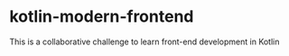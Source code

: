 # kotlin-modern-frontend
This is a collaborative challenge to learn front-end development in Kotlin

